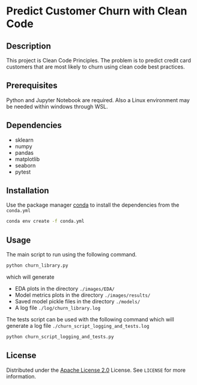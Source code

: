 # Predict Customer Churn with Clean Code

## Description

This project is Clean Code Principles. 
The problem is to predict credit card customers that are most likely to churn using clean code best practices.

## Prerequisites

Python and Jupyter Notebook are required.
Also a Linux environment may be needed within windows through WSL.

## Dependencies
- sklearn
- numpy
- pandas
- matplotlib
- seaborn
- pytest

## Installation

Use the package manager [conda](https://docs.conda.io/en/latest/) to install the dependencies from the ```conda.yml```

```bash
conda env create -f conda.yml
```

## Usage

The main script to run using the following command.
```bash
python churn_library.py
``` 
which will generate
- EDA plots in the directory ```./images/EDA/```
- Model metrics plots in the directory ```./images/results/```
- Saved model pickle files in the directory ```./models/```
- A log file ```./log/churn_library.log``` 

The tests script can be used with the following command which will generate a log file ```./churn_script_logging_and_tests.log``` 
```bash
python churn_script_logging_and_tests.py
```

## License
Distributed under the [Apache License 2.0](https://www.apache.org/licenses/LICENSE-2.0.txt) License. See ```LICENSE``` for more information.